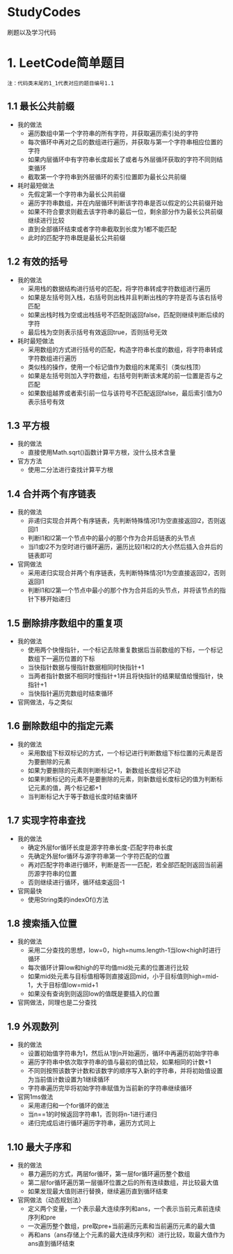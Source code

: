 # StudyCodes
刷题以及学习代码
# 1. LeetCode简单题目
`注：代码类末尾的1_1代表对应的题目编号1.1`
## 1.1 最长公共前缀
* 我的做法
    * 遍历数组中第一个字符串的所有字符，并获取遍历索引处的字符
    * 每次循环中再对之后的数组进行遍历，并获取与第一个字符串相应位置的字符
    * 如果内层循环中有字符串长度超长了或者与外层循环获取的字符不同则结束循环
    * 截取第一个字符串到外层循环的索引位置即为最长公共前缀
* 耗时最短做法
    * 先假定第一个字符串为最长公共前缀
    * 遍历字符串数组，并在内层循环判断该字符串是否以假定的公共前缀开始
    * 如果不符合要求则截去该字符串的最后一位，剩余部分作为最长公共前缀继续进行比较
    * 直到全部循环结束或者字符串截取到长度为1都不能匹配
    * 此时的匹配字符串既是最长公共前缀
## 1.2 有效的括号
* 我的做法
    * 采用栈的数据结构进行括号的匹配，将字符串转成字符数组进行遍历
    * 如果是左括号则入栈，右括号则出栈并且判断出栈的字符是否与该右括号匹配
    * 如果出栈时栈为空或出栈括号不匹配则返回false，匹配则继续判断后续的字符
    * 最后栈为空则表示括号有效返回true，否则括号无效
* 耗时最短做法
    * 采用数组的方式进行括号的匹配，构造字符串长度的数组，将字符串转成字符数组进行遍历
    * 类似栈的操作，使用一个标记值作为数组的末尾索引（类似栈顶）
    * 如果是左括号则加入字符数组，右括号则判断该末尾的前一位置是否与之匹配
    * 如果数组越界或者索引前一位与该符号不匹配返回false，最后索引值为0表示括号有效
## 1.3 平方根
* 我的做法
    * 直接使用Math.sqrt()函数计算平方根，没什么技术含量
* 官方方法
    * 使用二分法进行查找计算平方根
## 1.4 合并两个有序链表
* 我的做法
    * 非递归实现合并两个有序链表，先判断特殊情况l1为空直接返回l2，否则返回l1
    * 判断l1和l2第一个节点中的最小的那个作为合并后链表的头节点
    * 当l1或l2不为空时进行循环遍历，遍历比较l1和l2的大小然后插入合并后的链表即可
* 官网做法
    * 采用递归实现合并两个有序链表，先判断特殊情况l1为空直接返回l2，否则返回l1
    * 判断l1和l2第一个节点中最小的那个作为合并后的头节点，并将该节点的指针下移开始递归
## 1.5 删除排序数组中的重复项
* 我的做法
    * 使用两个快慢指针，一个标记去除重复数据后当前数组的下标，一个标记数组下一遍历位置的下标
    * 当快指针数据与慢指针数据相同时快指针+1
    * 当两者指针数据不相同时慢指针+1并且将快指针的结果赋值给慢指针，快指针+1
    * 当快指针遍历完数组时结束循环
* 官网做法，与之类似
## 1.6 删除数组中的指定元素
* 我的做法
    * 采用数组下标双标记的方式，一个标记进行判断数组下标位置的元素是否为要删除的元素
    * 如果为要删除的元素则判断标记+1，新数组长度标记不动
    * 如果判断标记的元素不是要删除的元素，则新数组长度标记的值为判断标记元素的值，两个标记都+1
    * 当判断标记大于等于数组长度时结束循环
## 1.7 实现字符串查找
* 我的做法
    * 确定外层for循环长度是源字符串长度-匹配字符串长度
    * 先确定外层for循环与源字符串第一个字符匹配的位置
    * 再对匹配字符串进行循环，判断是否一一匹配，若全部匹配则返回当前遍历源字符串的位置
    * 否则继续进行循环，循环结束返回-1
* 官网最快
    * 使用String类的indexOf()方法
## 1.8 搜索插入位置
* 我的做法
    * 采用二分查找的思想，low=0，high=nums.length-1当low<high时进行循环
    * 每次循环计算low和high的平均值mid处元素的位置进行比较
    * 如果mid处元素与目标值相等则直接返回mid，小于目标值则high=mid-1，大于目标值low=mid+1
    * 如果没有查询到则返回low的值既是要插入的位置
* 官网做法，同理也是二分查找
## 1.9 外观数列
* 我的做法
    * 设置初始值字符串为1，然后从1到n开始遍历，循环中再遍历初始字符串
    * 遍历字符串中依次取字符串的值与最初的值比较，如果相同的计数+1
    * 不同则按照该数字计数和该数字的顺序写入新的字符串，并将初始值设置为当前值计数设置为1继续循环
    * 字符串遍历完毕将初始字符串赋值为当前新的字符串继续循环
* 官网1ms做法
    * 采用递归和一个for循环的做法
    * 当n==1的时候返回字符串1，否则将n-1进行递归
    * 递归完成后进行循环遍历字符串，遍历方式同上
## 1.10 最大子序和
* 我的做法
    * 暴力遍历的方式，两层for循环，第一层for循环遍历整个数组
    * 第二层for循环遍历第一层循环位置之后的所有连续数组，并比较最大值
    * 如果发现最大值则进行替换，继续遍历直到循环结束
* 官网做法（动态规划法）
    * 定义两个变量，一个表示最大连续序列和ans，一个表示当前元素前连续序列和pre
    * 一次遍历整个数组，pre取pre+当前遍历元素和当前遍历元素的最大值
    * 再和ans（ans存储上个元素的最大连续序列和）进行比较，取最大值作为ans直到循环结束
